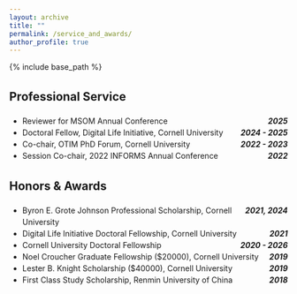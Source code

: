```yaml
---
layout: archive
title: ""
permalink: /service_and_awards/
author_profile: true
---
```


{% include base_path %}

<style>
  .service_and_awards-page {
    line-height: 1.5;       /* 1.5× spacing */
    max-width: 800px;       /* change number as you like */
    margin: 0 auto;         /* center it on the page */
  }
  .twocol {
    display: grid;
    grid-template-columns: 1fr auto;
    align-items: baseline;
  }
  .twocol .right {
    white-space: nowrap;
    text-align: right;
  }
</style>

<div class="service_and_awards-page">


## Professional Service

* <div class="twocol">
    <span>Reviewer for MSOM Annual Conference</span>
    <span class="right"><strong><em>2025</em></strong></span>
  </div>

* <div class="twocol">
    <span>Doctoral Fellow, Digital Life Initiative, Cornell University</span>
    <span class="right"><strong><em>2024 - 2025</em></strong></span>
  </div>

* <div class="twocol">
    <span>Co-chair, OTIM PhD Forum, Cornell University</span>
    <span class="right"><strong><em>2022 - 2023</em></strong></span>
  </div>

* <div class="twocol">
    <span>Session Co-chair, 2022 INFORMS Annual Conference</span>
    <span class="right"><strong><em>2022</em></strong></span>
  </div>

## Honors & Awards

* <div class="twocol">
    <span>Byron E. Grote Johnson Professional Scholarship, Cornell University</span>
    <span class="right"><strong><em>2021, 2024</em></strong></span>
  </div>

* <div class="twocol">
    <span>Digital Life Initiative Doctoral Fellowship, Cornell University</span>
    <span class="right"><strong><em>2021</em></strong></span>
  </div>

* <div class="twocol">
    <span>Cornell University Doctoral Fellowship</span>
    <span class="right"><strong><em>2020 - 2026</em></strong></span>
  </div>

* <div class="twocol">
    <span>Noel Croucher Graduate Fellowship ($20000), Cornell University</span>
    <span class="right"><strong><em>2019</em></strong></span>
  </div>

* <div class="twocol">
    <span>Lester B. Knight Scholarship ($40000), Cornell University</span>
    <span class="right"><strong><em>2019</em></strong></span>
  </div>

* <div class="twocol">
    <span>First Class Study Scholarship, Renmin University of China</span>
    <span class="right"><strong><em>2018</em></strong></span>
  </div>

</div>